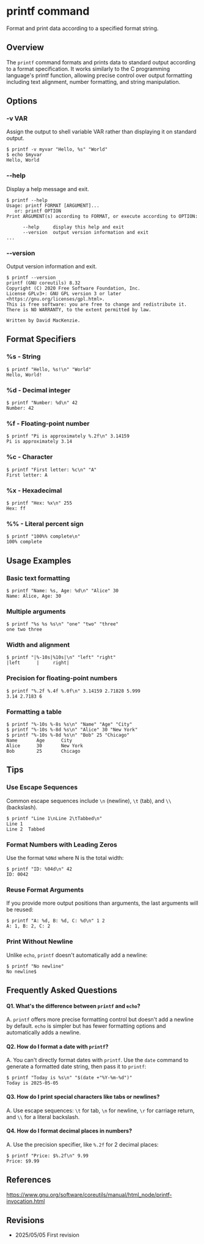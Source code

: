 # printf command

Format and print data according to a specified format string.

## Overview

The `printf` command formats and prints data to standard output according to a format specification. It works similarly to the C programming language's printf function, allowing precise control over output formatting including text alignment, number formatting, and string manipulation.

## Options

### **-v VAR**

Assign the output to shell variable VAR rather than displaying it on standard output.

```console
$ printf -v myvar "Hello, %s" "World"
$ echo $myvar
Hello, World
```

### **--help**

Display a help message and exit.

```console
$ printf --help
Usage: printf FORMAT [ARGUMENT]...
   or: printf OPTION
Print ARGUMENT(s) according to FORMAT, or execute according to OPTION:

      --help     display this help and exit
      --version  output version information and exit
...
```

### **--version**

Output version information and exit.

```console
$ printf --version
printf (GNU coreutils) 8.32
Copyright (C) 2020 Free Software Foundation, Inc.
License GPLv3+: GNU GPL version 3 or later <https://gnu.org/licenses/gpl.html>.
This is free software: you are free to change and redistribute it.
There is NO WARRANTY, to the extent permitted by law.

Written by David MacKenzie.
```

## Format Specifiers

### **%s** - String

```console
$ printf "Hello, %s!\n" "World"
Hello, World!
```

### **%d** - Decimal integer

```console
$ printf "Number: %d\n" 42
Number: 42
```

### **%f** - Floating-point number

```console
$ printf "Pi is approximately %.2f\n" 3.14159
Pi is approximately 3.14
```

### **%c** - Character

```console
$ printf "First letter: %c\n" "A"
First letter: A
```

### **%x** - Hexadecimal

```console
$ printf "Hex: %x\n" 255
Hex: ff
```

### **%%** - Literal percent sign

```console
$ printf "100%% complete\n"
100% complete
```

## Usage Examples

### Basic text formatting

```console
$ printf "Name: %s, Age: %d\n" "Alice" 30
Name: Alice, Age: 30
```

### Multiple arguments

```console
$ printf "%s %s %s\n" "one" "two" "three"
one two three
```

### Width and alignment

```console
$ printf "|%-10s|%10s|\n" "left" "right"
|left      |     right|
```

### Precision for floating-point numbers

```console
$ printf "%.2f %.4f %.0f\n" 3.14159 2.71828 5.999
3.14 2.7183 6
```

### Formatting a table

```console
$ printf "%-10s %-8s %s\n" "Name" "Age" "City"
$ printf "%-10s %-8d %s\n" "Alice" 30 "New York"
$ printf "%-10s %-8d %s\n" "Bob" 25 "Chicago"
Name       Age      City
Alice      30       New York
Bob        25       Chicago
```

## Tips

### Use Escape Sequences

Common escape sequences include `\n` (newline), `\t` (tab), and `\\` (backslash).

```console
$ printf "Line 1\nLine 2\tTabbed\n"
Line 1
Line 2	Tabbed
```

### Format Numbers with Leading Zeros

Use the format `%0Nd` where N is the total width:

```console
$ printf "ID: %04d\n" 42
ID: 0042
```

### Reuse Format Arguments

If you provide more output positions than arguments, the last arguments will be reused:

```console
$ printf "A: %d, B: %d, C: %d\n" 1 2
A: 1, B: 2, C: 2
```

### Print Without Newline

Unlike `echo`, `printf` doesn't automatically add a newline:

```console
$ printf "No newline"
No newline$
```

## Frequently Asked Questions

#### Q1. What's the difference between `printf` and `echo`?
A. `printf` offers more precise formatting control but doesn't add a newline by default. `echo` is simpler but has fewer formatting options and automatically adds a newline.

#### Q2. How do I format a date with `printf`?
A. You can't directly format dates with `printf`. Use the `date` command to generate a formatted date string, then pass it to `printf`:
```console
$ printf "Today is %s\n" "$(date +"%Y-%m-%d")"
Today is 2025-05-05
```

#### Q3. How do I print special characters like tabs or newlines?
A. Use escape sequences: `\t` for tab, `\n` for newline, `\r` for carriage return, and `\\` for a literal backslash.

#### Q4. How do I format decimal places in numbers?
A. Use the precision specifier, like `%.2f` for 2 decimal places:
```console
$ printf "Price: $%.2f\n" 9.99
Price: $9.99
```

## References

https://www.gnu.org/software/coreutils/manual/html_node/printf-invocation.html

## Revisions

- 2025/05/05 First revision